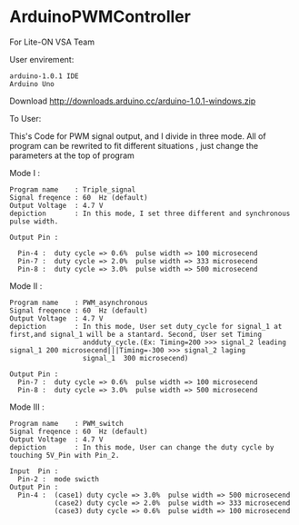 # ArduinoPWMController
For Lite-ON VSA Team

User envirement:

    arduino-1.0.1 IDE
    Arduino Uno
Download http://downloads.arduino.cc/arduino-1.0.1-windows.zip

To User:

  This's Code for PWM signal output, and I divide in three mode. 
  All of program can be rewrited to fit different situations , just change the parameters at the top of program

Mode I  :

    Program name    : Triple_signal 
    Signal freqence : 60  Hz (default) 
    Output Voltage  : 4.7 V
    depiction       : In this mode, I set three different and synchronous pulse width.
    
    Output Pin :

      Pin-4 :  duty cycle => 0.6%  pulse width => 100 microsecend
      Pin-7 :  duty cycle => 2.0%  pulse width => 333 microsecend
      Pin-8 :  duty cycle => 3.0%  pulse width => 500 microsecend
    

Mode II :

    Program name    : PWM_asynchronous
    Signal freqence : 60  Hz (default)
    Output Voltage  : 4.7 V
    depiction       : In this mode, User set duty_cycle for signal_1 at first,and signal_1 will be a stantard. Second, User set Timing
                      andduty_cycle.(Ex: Timing=200 >>> signal_2 leading signal_1 200 microsecend|||Timing=-300 >>> signal_2 laging
                      signal_1  300 microsecend) 
  
    Output Pin :
      Pin-7 :  duty cycle => 0.6%  pulse width => 100 microsecend
      Pin-8 :  duty cycle => 3.0%  pulse width => 500 microsecend

Mode III :

    Program name    : PWM_switch
    Signal freqence : 60  Hz (default)
    Output Voltage  : 4.7 V
    depiction       : In this mode, User can change the duty cycle by touching 5V_Pin with Pin_2. 
   
    Input  Pin :
      Pin-2 :  mode swicth
    Output Pin :
      Pin-4 :  (case1) duty cycle => 3.0%  pulse width => 500 microsecend
               (case2) duty cycle => 2.0%  pulse width => 333 microsecend
               (case3) duty cycle => 0.6%  pulse width => 100 microsecend
